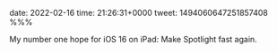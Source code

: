 date: 2022-02-16
time: 21:26:31+0000
tweet: 1494060647251857408
%%%

My number one hope for iOS 16 on iPad: Make Spotlight fast again.
